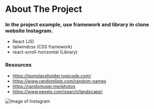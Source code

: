# About The Project
### In the project example, use framework and library in clone website Instagram.
* React (JS)
* tailwindcss (CSS framework)
* react-scroll-horizontal (Library) 
### Resources
* https://jsonplaceholder.typicode.com/
* https://www.randomlists.com/random-names
* https://randomuser.me/photos
* https://www.pexels.com/search/landscape/

![Image of Instagram](https://github.com/Blobstyle99/example-clone-instagram/blob/main/example/src/images/Screenshot.png)
